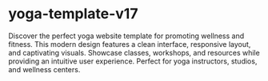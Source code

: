# yoga-template-v17
Discover the perfect yoga website template for promoting wellness and fitness. This modern design features a clean interface, responsive layout, and captivating visuals. Showcase classes, workshops, and resources while providing an intuitive user experience. Perfect for yoga instructors, studios, and wellness centers. 
